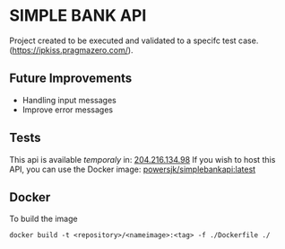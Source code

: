 # SIMPLE BANK API

Project created to be executed and validated to a specifc test case. (https://ipkiss.pragmazero.com/).

## Future Improvements
* Handling input messages
* Improve error messages

## Tests
This api is available _temporaly_ in: [204.216.134.98](http://204.216.134.98)
If you wish to host this API, you can use the Docker image: [powersjk/simplebankapi:latest](https://hub.docker.com/r/powersjk/simplebankapi)

## Docker
To build the image
```
docker build -t <repository>/<nameimage>:<tag> -f ./Dockerfile ./
```

